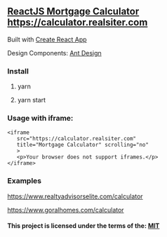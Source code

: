 ## [ReactJS Mortgage Calculator](https://calculator.realsiter.com/) <https://calculator.realsiter.com>


Built with [Create React App](https://github.com/facebook/create-react-app)

Design Components: [Ant Design](https://ant.design/)

### Install
1. yarn

2. yarn start

### Usage with iframe:
```
<iframe
   src="https://calculator.realsiter.com"
   title="Mortgage Calculator" scrolling="no"
   >
   <p>Your browser does not support iframes.</p>
</iframe>
```


### Examples
<https://www.realtyadvisorselite.com/calculator>

<https://www.goralhomes.com/calculator>

#### This project is licensed under the terms of the: [MIT](./LICENSE)